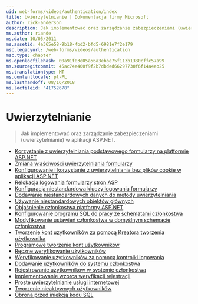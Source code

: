 ```yaml
---
uid: web-forms/videos/authentication/index
title: Uwierzytelnianie | Dokumentacja firmy Microsoft
author: rick-anderson
description: Jak implementować oraz zarządzanie zabezpieczeniami (uwierzytelnianie) w aplikacji ASP.NET.
ms.author: riande
ms.date: 10/05/2011
ms.assetid: 4a365e58-9b18-4bd2-bfd5-6981e7f2e179
msc.legacyurl: /web-forms/videos/authentication
msc.type: chapter
ms.openlocfilehash: 00a91f03e05a56a3ebbe75f113b1330cffc57a99
ms.sourcegitcommit: 45ac74e400f9f2b7dbded66297730f6f14a4eb25
ms.translationtype: MT
ms.contentlocale: pl-PL
ms.lasthandoff: 08/16/2018
ms.locfileid: "41752678"
---
```

<a name="authentication"></a>Uwierzytelnianie
====================
> Jak implementować oraz zarządzanie zabezpieczeniami (uwierzytelnianie) w aplikacji ASP.NET.


- [Korzystanie z uwierzytelniania podstawowego formularzy na platformie ASP.NET](using-basic-forms-authentication-in-aspnet.md)
- [Zmiana właściwości uwierzytelniania formularzy](how-to-change-the-forms-authentication-properties.md)
- [Konfigurowanie i korzystanie z uwierzytelniania bez plików cookie w aplikacji ASP.NET](how-to-setup-and-use-cookie-less-authentication-in-an-aspnet-application.md)
- [Relokacja logowania formularzy stron ASP](asp-forms-login-relocation.md)
- [Konfiguracja niestandardowa kluczy logowania formularzy](forms-login-custom-key-configuration.md)
- [Dodawanie niestandardowych danych do metody uwierzytelniania](add-custom-data-to-the-authentication-method.md)
- [Używanie niestandardowych obiektów głównych](use-custom-principal-objects.md)
- [Objaśnienie członkostwa platformy ASP.NET](understanding-aspnet-memberships.md)
- [Konfigurowanie programu SQL do pracy ze schematami członkostwa](configuring-sql-to-work-with-membership-schemas.md)
- [Modyfikowanie ustawień członkostwa w domyślnym schemacie członkostwa](changing-membership-settings-in-the-default-membership-schema.md)
- [Tworzenie kont użytkowników za pomocą Kreatora tworzenia użytkownika](creating-user-accounts-with-the-create-user-wizard.md)
- [Programowe tworzenie kont użytkowników](creating-user-accounts-programmatically.md)
- [Ręczne weryfikowanie użytkowników](validating-users-manually.md)
- [Weryfikowanie użytkowników za pomocą kontrolki logowania](validating-users-with-the-login-control.md)
- [Dodawanie użytkowników do systemu członkostwa](adding-users-to-your-membership-system.md)
- [Rejestrowanie użytkowników w systemie członkostwa](logging-users-into-your-membership-system.md)
- [Implementowanie wzorca weryfikacji rejestracji](implement-the-registration-verification-pattern.md)
- [Proste uwierzytelnianie usługi internetowej](simple-web-service-authentication.md)
- [Tworzenie nieaktywnych użytkowników](creating-inactive-users.md)
- [Obrona przed iniekcją kodu SQL](sql-injection-defense.md)
